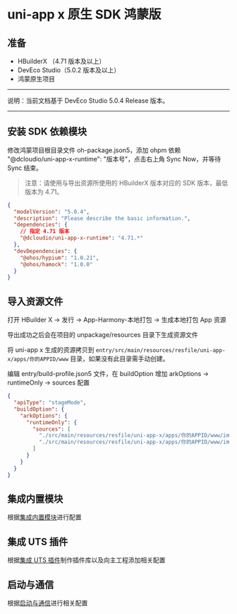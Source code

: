 # uni-app x 原生 SDK 鸿蒙版

## 准备

- HBuilderX （4.71 版本及以上）
- DevEco Studio（5.0.2 版本及以上）
- 鸿蒙原生项目

---

说明：当前文档基于 DevEco Studio 5.0.4 Release 版本。

---

## 安装 SDK 依赖模块

修改鸿蒙项目根目录文件 oh-package.json5，添加 ohpm 依赖 "@dcloudio/uni-app-x-runtime": "版本号"，点击右上角 Sync Now，并等待 Sync 结束。

> 注意：请使用与导出资源所使用的 HBuilderX 版本对应的 SDK 版本，最低版本为 4.71。

```json
{
  "modelVersion": "5.0.4",
  "description": "Please describe the basic information.",
  "dependencies": {
    // 指定 4.71 版本
    "@dcloudio/uni-app-x-runtime": "4.71.*"
  },
  "devDependencies": {
    "@ohos/hypium": "1.0.21",
    "@ohos/hamock": "1.0.0"
  }
}
```

## 导入资源文件

打开 HBuilder X -> 发行 -> App-Harmony-本地打包 -> 生成本地打包 App 资源

导出成功之后会在项目的 unpackage/resources 目录下生成资源文件

将 uni-app x 生成的资源拷贝到 `entry/src/main/resources/resfile/uni-app-x/apps/你的APPID/www` 目录，如果没有此目录需手动创建。

编辑 entry/build-profile.json5 文件，在 buildOption 增加 arkOptions -> runtimeOnly -> sources 配置

```json
{
  "apiType": "stageMode",
  "buildOption": {
    "arkOptions": {
      "runtimeOnly": {
        "sources": [
          "./src/main/resources/resfile/uni-app-x/apps/你的APPID/www/import/app-config.ets",
          "./src/main/resources/resfile/uni-app-x/apps/你的APPID/www/import/app-service.ets"
        ]
      }
    }
  }
}
```

## 集成内置模块

根据[集成内置模块](../modules/harmony/modules.md)进行配置

## 集成 UTS 插件

根据[集成 UTS 插件](harmonyuts.md)制作插件库以及向主工程添加相关配置

## 启动与通信

根据[启动与通信](harmonyapi.md)进行相关配置
